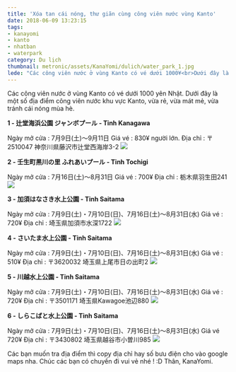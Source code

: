 ```yaml
---
title: 'Xóa tan cái nóng, thư giãn cùng công viên nước vùng Kanto'
date: 2018-06-09 13:23:15
tags: 
- kanayomi
- kanto
- nhatban
- waterpark
category: Du lịch
thumbnail: metronic/assets/KanaYomi/dulich/water_park_1.jpg
lede: "Các công viên nước ở vùng Kanto có vé dưới 1000¥<br>Dưới đây là một số địa điểm công viên nước khu vực Kanto, vừa rẻ, vừa mát mẻ, vừa tránh cái nóng mùa hè."
---
```

Các công viên nước ở vùng Kanto có vé dưới 1000 yên Nhật.
Dưới đây là một số địa điểm công viên nước khu vực Kanto, vừa rẻ, vừa mát mẻ, vừa tránh cái nóng mùa hè.

<b>1 - 辻堂海浜公園 ジャンボプール - Tỉnh Kanagawa</b>

Ngày mở cửa : 7月9日(土)～9月11日
Giá vé : 830¥ người lớn.
Địa chỉ : 〒2510047 神奈川県藤沢市辻堂西海岸3-2
<img src='water_park_1.jpg'>

<b>2 - 壬生町黒川の里 ふれあいプール - Tỉnh Tochigi</b>

Ngày mở cửa : 7月16日(土)～8月31日
Giá vé : 700¥
Địa chỉ : 栃木県羽生田241
<img src='water_park_2.jpg'>

<b>3 - 加須はなさき水上公園 - Tỉnh Saitama</b>

Ngày mở cửa : 7月9日(土)・7月10日(日)、7月16日(土)～8月31日(水) 
Giá vé : 720¥
Địa chỉ : 埼玉県加須市水深1722
<img src='water_park_3.jpg'>

<b>4 - さいたま水上公園 - Tỉnh Saitama</b>

Ngày mở cửa : 7月9日(土)・7月10日(日)、7月16日(土)～8月31日(水) 
Giá vé : 510¥
Địa chỉ : 〒3620032 埼玉県上尾市日の出町2
<img src='water_park_4.jpg'>

<b>5 - 川越水上公園 - Tỉnh Saitama</b>

Ngày mở cửa : 7月9日(土)・7月10日(日)、7月16日(土)～8月31日(水) 
Giá vé : 720¥
Địa chỉ : 〒3501171 埼玉県Kawagoe池辺880
<img src='water_park_5.jpg'>

<b>6 - しらこばと水上公園 - Tỉnh Saitama</b>

Ngày mở cửa : 7月9日(土)・7月10日(日)、7月16日(土)～8月31日(水) 
Giá vé 720¥
Địa chỉ : 〒3430802 埼玉県越谷市小曽川985
<img src='water_park_6.jpg'>

Các bạn muốn tra địa điểm thì copy địa chỉ hay số bưu điện cho vào google maps nha.
Chúc các bạn có chuyến đi vui vẻ nhé ! :D
Thân, KanaYomi.
